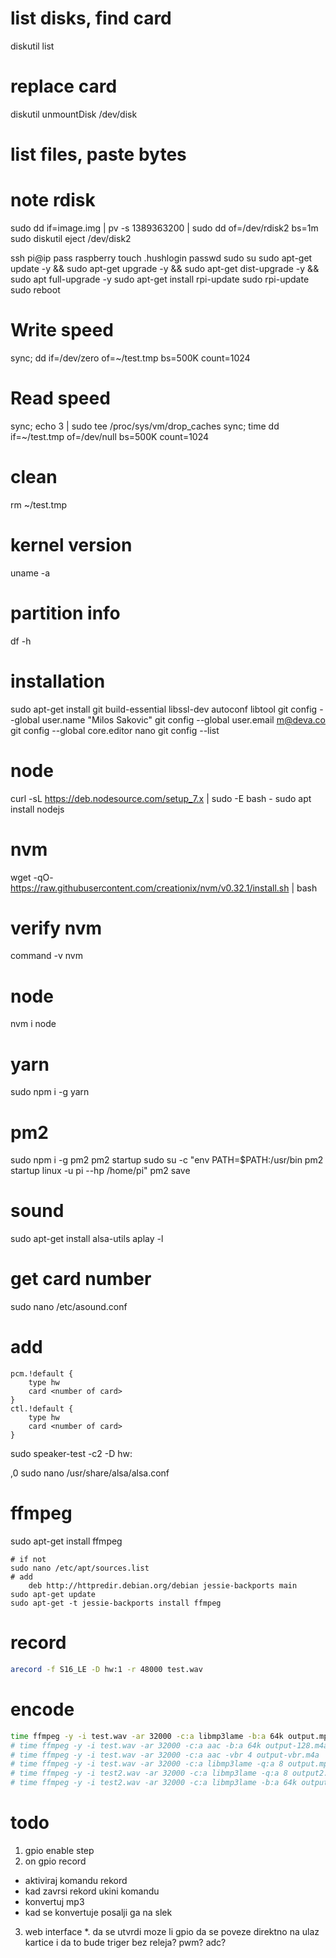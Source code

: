# list disks, find card

diskutil list

# replace card

diskutil unmountDisk /dev/disk

# list files, paste bytes

# note rdisk

sudo dd if=image.img | pv -s 1389363200 | sudo dd of=/dev/rdisk2 bs=1m sudo diskutil eject /dev/disk2

ssh pi@ip pass raspberry touch .hushlogin passwd sudo su sudo apt-get update -y && sudo apt-get upgrade -y && sudo apt-get dist-upgrade -y && sudo apt full-upgrade -y sudo apt-get install rpi-update sudo rpi-update sudo reboot

# Write speed

sync; dd if=/dev/zero of=~/test.tmp bs=500K count=1024

# Read speed

sync; echo 3 | sudo tee /proc/sys/vm/drop_caches sync; time dd if=~/test.tmp of=/dev/null bs=500K count=1024

# clean

rm ~/test.tmp

# kernel version

uname -a

# partition info

df -h

# installation

sudo apt-get install git build-essential libssl-dev autoconf libtool git config --global user.name "Milos Sakovic" git config --global user.email m@deva.co git config --global core.editor nano git config --list

# node

curl -sL <https://deb.nodesource.com/setup_7.x> | sudo -E bash - sudo apt install nodejs

# nvm

wget -qO- <https://raw.githubusercontent.com/creationix/nvm/v0.32.1/install.sh> | bash

# verify nvm

command -v nvm

# node

nvm i node

# yarn

sudo npm i -g yarn

# pm2

sudo npm i -g pm2 pm2 startup sudo su -c "env PATH=$PATH:/usr/bin pm2 startup linux -u pi --hp /home/pi" pm2 save

# sound

sudo apt-get install alsa-utils aplay -l

# get card number

sudo nano /etc/asound.conf

# add

```
pcm.!default {
    type hw
    card <number of card>
}
ctl.!default {
    type hw
    card <number of card>
}
```

sudo speaker-test -c2 -D hw:

<number of="" card="">,0
sudo nano /usr/share/alsa/alsa.conf</number>

# ffmpeg

sudo apt-get install ffmpeg

```
# if not
sudo nano /etc/apt/sources.list
# add
    deb http://httpredir.debian.org/debian jessie-backports main
sudo apt-get update
sudo apt-get -t jessie-backports install ffmpeg
```

# record

```bash
arecord -f S16_LE -D hw:1 -r 48000 test.wav
```

# encode

```bash
time ffmpeg -y -i test.wav -ar 32000 -c:a libmp3lame -b:a 64k output.mp3
# time ffmpeg -y -i test.wav -ar 32000 -c:a aac -b:a 64k output-128.m4a
# time ffmpeg -y -i test.wav -ar 32000 -c:a aac -vbr 4 output-vbr.m4a
# time ffmpeg -y -i test.wav -ar 32000 -c:a libmp3lame -q:a 8 output.mp3
# time ffmpeg -y -i test2.wav -ar 32000 -c:a libmp3lame -q:a 8 output2.mp3
# time ffmpeg -y -i test2.wav -ar 32000 -c:a libmp3lame -b:a 64k output2.mp3
```

# todo

1. gpio enable step
2. on gpio record

  - aktiviraj komandu rekord
  - kad zavrsi rekord ukini komandu
  - konvertuj mp3
  - kad se konvertuje posalji ga na slek

3. web interface *. da se utvrdi moze li gpio da se poveze direktno na ulaz kartice i da to bude triger bez releja? pwm? adc?
